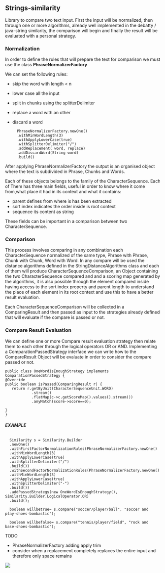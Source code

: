
## **Strings-similarity**

Library to compare two text input.
First the input will be normalized, then
through one or more algorithms, already well implemented in the debatty / java-string similarity, the comparison will begin
and finally the result will be evaluated with a personal strategy.

### **Normalization**

In order to define the rules that will prepare the text for comparison we must use  the class **PhraseNormalizerFactory**

We can set the following rules: 
 - skip the word with length < n
 - lower case all the input
 - split in chunks using the splitterDelimiter
 - replace a word with an other
 - discard a word


         PhraseNormalizerFactory.newOne()
         .withMinWordLength(3)
         .withApplyLowerCase(true)
         .withSplitterDelimiter("/")
         .addReplacement( word, replace)
         .addDiscardWord(String word)
         .build()
     
 After applying PhraseNormalizerFactory the output is an  organised object where the text
  is subdivided in Phrase, Chunks and Words. 
 
Each of these objects belongs to the family of the CharacterSequence.
Each of Them has three main fields, useful in order to 
know  where it come from,what place it had in its context and   what it contains:
- parent defines from where is has been extracted
- sort index indicates the order inside is root context
- sequence its content as string 

These fields can be important in a comparison between two CharacterSequence.

### **Comparison**

This process involves comparing in any combination each CharacterSequence normalized of the same type, 
Phrase with Phrase, Chunk with Chunk, Word with Word.
In any compare will be used  the distance algorithms defined in the StringDistanceAlgorithms class and each of them
will produce CharacterSequenceComparison, an Object containing the two CharacterSequence compared and 
and a scoring map generated by the algorithms, 
it is also possible through the element compared inside having access to the sort index property and parent length to understand
the place of each element in its root context and use this to have a better result evaluation.

Each CharacterSequenceComparison will be collected in a ComparingResult and then passed as input to the strategies
already defined that will evaluate if the compare is passed or not.


### **Compare Result Evaluation**

We can define one or more  Compare result evaluation strategy 
then relate them to each other through the logical operators OR or AND.
Implementing a ComparationPassedStrategy interface we can write how to 
the CompareResult Object will be evaluate in order to consider the compare
passed or not.


    public class OneWordIsEnoughStrategy implements ComparationPassedStrategy {
    @Override
    public boolean isPassed(ComparingResult r) {
       return r.getByUnit(CharacterSequenceUnit.WORD)
                .stream()
                .flatMap(c->c.getScoreMap().values().stream())
                .anyMatch(score->score==0);

    }
    }


###### **EXAMPLE**  

            
      Similarity s = Similarity.Builder
      .newOne()
      .withFirstFactorNormalizationRules(PhraseNormalizerFactory.newOne()
      .withMinWordLength(3)
      .withApplyLowerCase(true)
      .withSplitterDelimiter("/")
      .build())
      .withSecondFactorNormalizationRules(PhraseNormalizerFactory.newOne()
      .withMinWordLength(3)
      .withApplyLowerCase(true)
      .withSplitterDelimiter("-")
      .build())
      .addPassedStrategy(new OneWordIsEnoughStrategy(), Similarity.Builder.LogicalOperator.OR)
      .build();
              
      boolean willbetrue= s.compare("soccer/player/ball", "soccer and play-shoes-bombastic");

      boolean willbefalse= s.compare("tennis/player/field", "rock and base-shoes-bombastic");




TODO

- PhraseNormalizerFactory adding apply trim 
- consider when a replacement completely replaces the entire input and therefore only space remains 


[![](https://jitpack.io/v/fulmicotone/fulmicotone-strings-similarity.svg)](https://jitpack.io/#fulmicotone/fulmicotone-strings-similarity)
